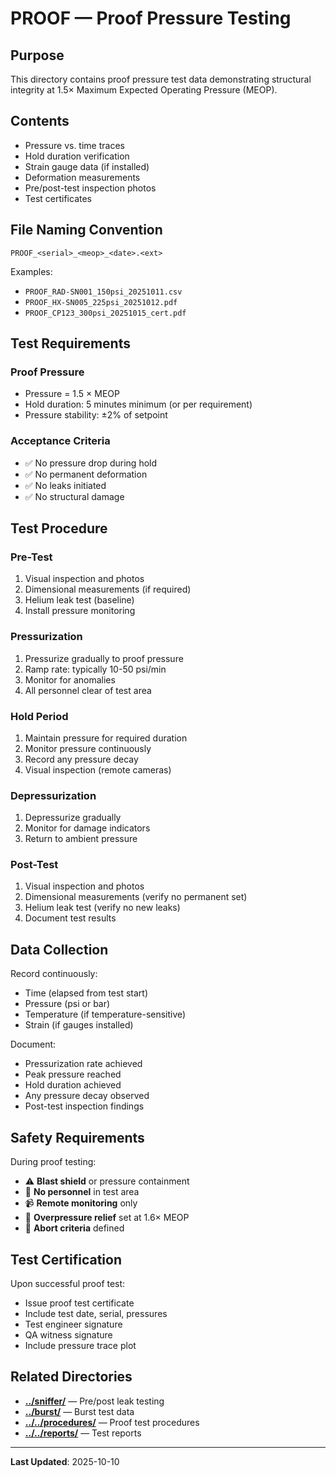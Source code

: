 # PROOF — Proof Pressure Testing

## Purpose

This directory contains proof pressure test data demonstrating structural integrity at 1.5× Maximum Expected Operating Pressure (MEOP).

## Contents

- Pressure vs. time traces
- Hold duration verification
- Strain gauge data (if installed)
- Deformation measurements
- Pre/post-test inspection photos
- Test certificates

## File Naming Convention

```
PROOF_<serial>_<meop>_<date>.<ext>
```

Examples:
- `PROOF_RAD-SN001_150psi_20251011.csv`
- `PROOF_HX-SN005_225psi_20251012.pdf`
- `PROOF_CP123_300psi_20251015_cert.pdf`

## Test Requirements

### Proof Pressure
- Pressure = 1.5 × MEOP
- Hold duration: 5 minutes minimum (or per requirement)
- Pressure stability: ±2% of setpoint

### Acceptance Criteria
- ✅ No pressure drop during hold
- ✅ No permanent deformation
- ✅ No leaks initiated
- ✅ No structural damage

## Test Procedure

### Pre-Test
1. Visual inspection and photos
2. Dimensional measurements (if required)
3. Helium leak test (baseline)
4. Install pressure monitoring

### Pressurization
1. Pressurize gradually to proof pressure
2. Ramp rate: typically 10-50 psi/min
3. Monitor for anomalies
4. All personnel clear of test area

### Hold Period
1. Maintain pressure for required duration
2. Monitor pressure continuously
3. Record any pressure decay
4. Visual inspection (remote cameras)

### Depressurization
1. Depressurize gradually
2. Monitor for damage indicators
3. Return to ambient pressure

### Post-Test
1. Visual inspection and photos
2. Dimensional measurements (verify no permanent set)
3. Helium leak test (verify no new leaks)
4. Document test results

## Data Collection

Record continuously:
- Time (elapsed from test start)
- Pressure (psi or bar)
- Temperature (if temperature-sensitive)
- Strain (if gauges installed)

Document:
- Pressurization rate achieved
- Peak pressure reached
- Hold duration achieved
- Any pressure decay observed
- Post-test inspection findings

## Safety Requirements

During proof testing:
- ⚠️ **Blast shield** or pressure containment
- 🚫 **No personnel** in test area
- 📹 **Remote monitoring** only
- 🔴 **Overpressure relief** set at 1.6× MEOP
- 🛑 **Abort criteria** defined

## Test Certification

Upon successful proof test:
- Issue proof test certificate
- Include test date, serial, pressures
- Test engineer signature
- QA witness signature
- Include pressure trace plot

## Related Directories

- **[../sniffer/](../sniffer/)** — Pre/post leak testing
- **[../burst/](../burst/)** — Burst test data
- **[../../procedures/](../../procedures/)** — Proof test procedures
- **[../../reports/](../../reports/)** — Test reports

---

**Last Updated**: 2025-10-10
